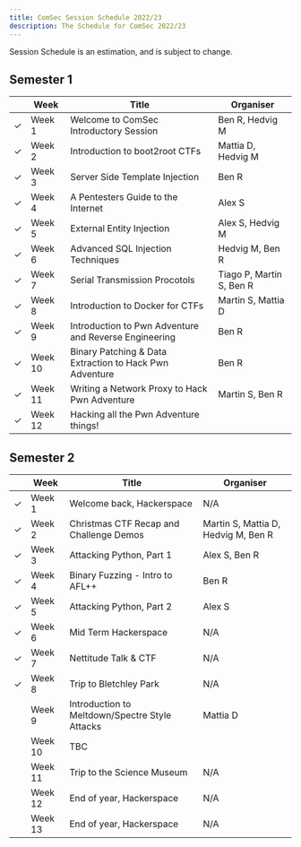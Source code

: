 ```yaml
---
title: ComSec Session Schedule 2022/23
description: The Schedule for ComSec 2022/23
---
```


Session Schedule is an estimation, and is subject to change.

## Semester 1

|         | Week    | Title                                                   | Organiser                |
|---------|---------|---------------------------------------------------------|--------------------------|
| &check; | Week 1  | Welcome to ComSec Introductory Session                  | Ben R, Hedvig M          |
| &check; | Week 2  | Introduction to boot2root CTFs                          | Mattia D, Hedvig M       |
| &check; | Week 3  | Server Side Template Injection                          | Ben R                    |
| &check; | Week 4  | A Pentesters Guide to the Internet                      | Alex S                   |
| &check; | Week 5  | External Entity Injection                               | Alex S, Hedvig M         |
| &check; | Week 6  | Advanced SQL Injection Techniques                       | Hedvig M, Ben R          |
| &check; | Week 7  | Serial Transmission Procotols                           | Tiago P, Martin S, Ben R |
| &check; | Week 8  | Introduction to Docker for CTFs                         | Martin S, Mattia D       |
| &check; | Week 9  | Introduction to Pwn Adventure and Reverse Engineering   | Ben R                    |
| &check; | Week 10 | Binary Patching & Data Extraction to Hack Pwn Adventure | Ben R                    |
| &check; | Week 11 | Writing a Network Proxy to Hack Pwn Adventure           | Martin S, Ben R          |
| &check; | Week 12 | Hacking all the Pwn Adventure things!                   |                          |


## Semester 2

|         | Week    | Title                                          | Organiser                           |
|---------|---------|------------------------------------------------|-------------------------------------|
| &check; | Week 1  | Welcome back, Hackerspace                      | N/A                                 |
| &check; | Week 2  | Christmas CTF Recap and Challenge Demos        | Martin S, Mattia D, Hedvig M, Ben R |
| &check; | Week 3  | Attacking Python, Part 1                       | Alex S, Ben R                       |
| &check; | Week 4  | Binary Fuzzing - Intro to AFL++                | Ben R                               |
| &check; | Week 5  | Attacking Python, Part 2                       | Alex S                              |
| &check; | Week 6  | Mid Term Hackerspace                           | N/A                                 |
| &check; | Week 7  | Nettitude Talk & CTF                           | N/A                                 |
| &check; | Week 8  | Trip to Bletchley Park                         | N/A                                 |
|         | Week 9  | Introduction to Meltdown/Spectre Style Attacks | Mattia D                            |
|         | Week 10 | TBC                                            |                                     |
|         | Week 11 | Trip to the Science Museum                     | N/A                                 |
|         | Week 12 | End of year, Hackerspace                       | N/A                                 |
|         | Week 13 | End of year, Hackerspace                       | N/A                                 |
